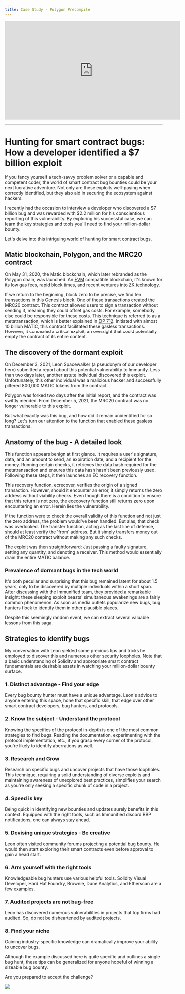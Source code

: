 ```yaml
---
title: Case Study - Polygon Precompile
---
```


<iframe width="560" height="315" src="https://www.youtube.com/embed/X-j63QRtB7o?si=eQFAGbmWn3eTo3Pq" title="YouTube video player" frameborder="0" allow="accelerometer; autoplay; clipboard-write; encrypted-media; gyroscope; picture-in-picture; web-share" allowfullscreen></iframe>

---

# Hunting for smart contract bugs: How a developer identified a $7 billion exploit

If you fancy yourself a tech-savvy problem solver or a capable and competent coder, the world of smart contract bug bounties could be your next lucrative adventure. Not only are these exploits well-paying when correctly identified, but they also aid in securing the ecosystem against hackers.

I recently had the occasion to interview a developer who discovered a $7 billion bug and was rewarded with $2.2 million for his conscientious reporting of this vulnerability. By exploring his successful case, we can learn the key strategies and tools you'll need to find your million-dollar bounty.

Let's delve into this intriguing world of hunting for smart contract bugs.

## Matic blockchain, Polygon, and the MRC20 contract

On May 31, 2020, the Matic blockchain, which later rebranded as the Polygon chain, was launched. An [EVM](https://ethereum.org/en/developers/docs/evm/) compatible blockchain, it's known for its low gas fees, rapid block times, and recent ventures into [ZK technology](https://polygon.technology/polygon-zkevm).

If we return to the beginning, block zero to be precise, we find ten transactions in this Genesis block. One of these transactions created the MRC20 contract. This contract allowed users to sign a transaction without sending it, meaning they could offset gas costs. For example, somebody else could be responsible for these costs. This technique is referred to as a metatransaction, which is better explained in [EIP 712](https://eips.ethereum.org/EIPS/eip-712). Initiated with almost 10 billion MATIC, this contract facilitated these gasless transactions. However, it concealed a critical exploit, an oversight that could potentially empty the contract of its entire content.

## The discovery of the dormant exploit

On December 3, 2021, Leon Spacewalker (a pseudonym of our developer hero) submitted a report about this potential vulnerability to Immunify. Less than two days later, another astute individual discovered this exploit. Unfortunately, this other individual was a malicious hacker and successfully pilfered 800,000 MATIC tokens from the contract.

Polygon was forked two days after the initial report, and the contract was swiftly mended. From December 5, 2021, the MRC20 contract was no longer vulnerable to this exploit.

But what exactly was this bug, and how did it remain unidentified for so long? Let's turn our attention to the function that enabled these gasless transactions.

## Anatomy of the bug - A detailed look

This function appears benign at first glance. It requires a user's signature, data, and an amount to send, an expiration date, and a recipient for the money. Running certain checks, it retrieves the data hash required for the metatransaction and ensures this data hash hasn't been previously used. Following these steps, it then launches an EC recovery function.

This recovery function, ecrecover, verifies the origin of a signed transaction. However, should it encounter an error, it simply returns the zero address without viability checks. Even though there is a condition to ensure that this return is not zero, the ececovery function still returns zero upon encountering an error. Herein lies the vulnerability.

If the function were to check the overall validity of this function and not just the zero address, the problem would've been handled. But alas, that check was overlooked. The transfer function, acting as the last line of defense, should at least verify the 'from' address. But it simply transfers money out of the MRC20 contract without making any such checks.

The exploit was then straightforward: Just passing a faulty signature, setting any quantity, and denoting a receiver. This method would essentially drain the entire MATIC balance.

### Prevalence of dormant bugs in the tech world

It's both peculiar and surprising that this bug remained latent for about 1.5 years, only to be discovered by multiple individuals within a short span. After discussing with the Immunified team, they provided a remarkable insight: these sleeping exploit beasts' simultaneous awakenings are a fairly common phenomenon. As soon as media outlets popularize new bugs, bug hunters flock to identify them in other plausible places.

Despite this seemingly random event, we can extract several valuable lessons from this saga.

## Strategies to identify bugs

My conversation with Leon yielded some precious tips and tricks he employed to discover this and numerous other security loopholes. Note that a basic understanding of Solidity and appropriate smart contract fundamentals are desirable assets in watching your million-dollar bounty surface.

### 1. Distinct advantage - Find your edge

Every bug bounty hunter must have a unique advantage. Leon's advice to anyone entering this space, hone that specific skill, that edge over other smart contract developers, bug hunters, and protocols.

### 2. Know the subject - Understand the protocol

Knowing the specifics of the protocol in-depth is one of the most common strategies to find bugs. Reading the documentation, experimenting with the protocol implementation, etc., if you grasp every corner of the protocol, you're likely to identify aberrations as well.

### 3. Research and Grow

Research on specific bugs and uncover projects that have those loopholes. This technique, requiring a solid understanding of diverse exploits and maintaining awareness of unexplored best practices, simplifies your search as you're only seeking a specific chunk of code in a project.

### 4. Speed is key

Being quick in identifying new bounties and updates surely benefits in this context. Equipped with the right tools, such as Immunified discord BBP notifications, one can always stay ahead.

### 5. Devising unique strategies - Be creative

Leon often visited community forums projecting a potential bug bounty. He would then start exploring their smart contracts even before approval to gain a head start.

### 6. Arm yourself with the right tools

Knowledgeable bug hunters use various helpful tools. Solidity Visual Developer, Hard Hat Foundry, Brownie, Dune Analytics, and Etherscan are a few examples.

### 7. Audited projects are not bug-free

Leon has discovered numerous vulnerabilities in projects that top firms had audited. So, do not be disheartened by audited projects.

### 8. Find your niche

Gaining industry-specific knowledge can dramatically improve your ability to uncover bugs.

Although the example discussed here is quite specific and outlines a single bug hunt, these tips can be generalized for anyone hopeful of winning a sizeable bug bounty.

Are you prepared to accept the challenge?

![](https://cdn.videotap.com/MuftBpuNZSZv4cmAeOuU-506.03.png)
